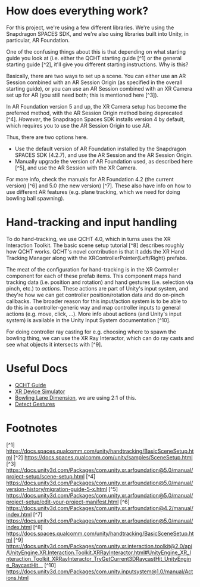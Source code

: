 # How does everything work?

For this project, we're using a few different libraries. We're using the Snapdragon SPACES SDK, and we're also using
libraries built into Unity, in particular, AR Foundation.

One of the confusing things about this is that depending on what starting guide you look at (i.e. either the QCHT
starting guide [^1] or the general starting guide [^2], it'll give you different starting instructions.
Why is this?

Basically, there are two ways to set up a scene. You can either use an AR Session combined with an AR Session Origin
(as specified in the overall starting guide), or you can use an AR Session combined with an XR Camera set up for AR
(you still need both; this is mentioned here [^3]).

In AR Foundation version 5 and up, the XR Camera setup has become the preferred method, with the AR Session Origin
method being deprecated [^4]. *However*, the Snapdragon Spaces SDK installs version 4 by default, which requires you to
use the AR Session Origin to use AR.

Thus, there are two options here.

- Use the default version of AR Foundation installed by the Snapdragon SPACES SDK (4.2.7), and use the AR Session and
  the AR Session Origin.
- Manually upgrade the version of AR Foundation used, as described here [^5], and use the AR Session with the XR Camera.

For more info, check the manuals for AR Foundation 4.2 (the current version) [^6] and 5.0 (the new version) [^7].
These also have info on how to use different AR features (e.g. plane tracking, which we need for doing bowling ball
spawning).

# Hand-tracking and input handling

To do hand-tracking, we use QCHT 4.0, which in turns uses the XR Interaction Toolkit.
The basic scene setup tutorial [^8] describes roughly how QCHT works. QCHT's novel contribution is that it adds
the XR Hand Tracking Manager along with the XRControllerPointer{Left/Right} prefabs.

The meat of the configuration for hand-tracking is in the XR Controller component for each of these prefab items.
This component maps hand tracking data (i.e. position and rotation) and hand gestures (i.e. selection via pinch,
etc.) to *actions*. These actions are part of Unity's input system, and they're how we can get controller position/rotation
data and do on-pinch callbacks. The broader reason for this input/action system is to be able to do this in a
controller-generic way and map controller inputs to general actions (e.g. move, click, ...). More info about actions
(and Unity's input system) is available in the Unity Input System documentation [^10].


For doing controller ray casting for e.g. choosing where to spawn the bowling thing, we can use the XR Ray Interactor,
which can do ray casts and see what objects it intersects with [^9].

# Useful Docs

- [QCHT Guide](https://docs.spaces.qualcomm.com/unity/handtracking/HandTrackingOverview.html)
- [XR Device Simulator](https://docs.unity3d.com/Packages/com.unity.xr.interaction.toolkit@2.0/manual/xr-device-simulator.html)
- [Bowling Lane Dimension](https://www.dimensions.com/element/bowling-lane), we are using 2:1 of this.
- [Detect Gestures](https://www.youtube.com/watch?v=3IEilGl-mm0)


# Footnotes

[^1] https://docs.spaces.qualcomm.com/unity/handtracking/BasicSceneSetup.html
[^2] https://docs.spaces.qualcomm.com/unity/samples/SceneSetup.html
[^3] https://docs.unity3d.com/Packages/com.unity.xr.arfoundation@5.0/manual/project-setup/scene-setup.html
[^4] https://docs.unity3d.com/Packages/com.unity.xr.arfoundation@5.0/manual/version-history/migration-guide-5-x.html
[^5] https://docs.unity3d.com/Packages/com.unity.xr.arfoundation@5.0/manual/project-setup/edit-your-project-manifest.html
[^6] https://docs.unity3d.com/Packages/com.unity.xr.arfoundation@4.2/manual/index.html
[^7] https://docs.unity3d.com/Packages/com.unity.xr.arfoundation@5.0/manual/index.html
[^8] https://docs.spaces.qualcomm.com/unity/handtracking/BasicSceneSetup.html
[^9] https://docs.unity3d.com/Packages/com.unity.xr.interaction.toolkit@2.0/api/UnityEngine.XR.Interaction.Toolkit.XRRayInteractor.html#UnityEngine_XR_Interaction_Toolkit_XRRayInteractor_TryGetCurrent3DRaycastHit_UnityEngine_RaycastHit__
[^10] https://docs.unity3d.com/Packages/com.unity.inputsystem@1.0/manual/Actions.html
